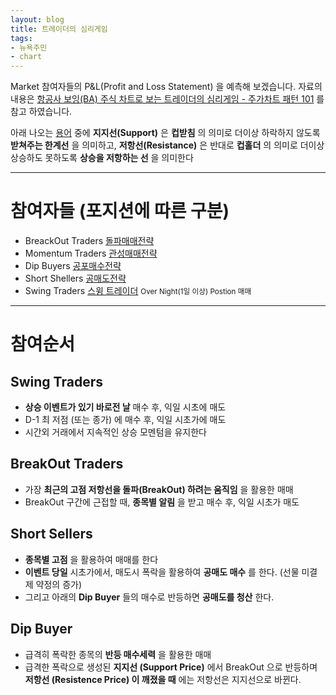 ```yaml
---
layout: blog
title: 트레이더의 심리게임
tags:
- 뉴욕주민
- chart
---
```


Market 참여자들의 <span style="color:var(--strong);">P&L(Profit and Loss Statement)</span> 을 예측해 보겠습니다. 자료의 내용은 [항공사 보잉(BA) 주식 차트로 보는 트레이더의 심리게임 - 주가차트 패턴 101](https://youtu.be/X8EPa7M4Hpk) 를 참고 하였습니다.

아래 나오는 [용어](https://www.nanumtrading.com/fx-%EB%B0%B0%EC%9A%B0%EA%B8%B0/%EA%B8%B0%EC%88%A0%EC%A0%81-%EB%B6%84%EC%84%9D/04-%EC%A7%80%EC%A7%80%EC%84%A0%EA%B3%BC-%EC%A0%80%ED%95%AD%EC%84%A0/) 중에 <span style="color:var(--strong);">**지지선(Support)** 은 **컵받침**</span> 의 의미로 더이상 하락하지 않도록 **받쳐주는 한계선** 을 의미하고, <span style="color:var(--strong);">**저항선(Resistance)** 은 반대로 **컵홀더**</span> 의 의미로 더이상 상승하도 못하도록 **상승을 저항하는 선** 을 의미한다 

<hr>

# 참여자들 (포지션에 따른 구분)
- BreackOut Traders [돌파매매전략](https://moneyway.tistory.com/180)
- Momentum Traders [관성매매전략](https://m.blog.naver.com/boolio/221244703459)
- Dip Buyers [공포매수전략](https://lotsoflove.tistory.com/75)
- Short Shellers [공매도전략](https://www.kci.go.kr/kciportal/ci/sereArticleSearch/ciSereArtiView.kci?sereArticleSearchBean.artiId=ART002480042)
- Swing Traders [스윙 트레이더](https://dic.hankyung.com/economy/view/?seq=9581) <small>Over Night(1일 이상) Postion 매매</small>

<hr>

# 참여순서
## Swing Traders
- <span style="color:var(--accent);"> **상승 이벤트가 있기 바로전 날** </span> 매수 후, 익일 시초에 매도
- D-1 최 저점 (또는 종가) 에 매수 후, 익일 시초가에 매도
- 시간외 거래에서 지속적인 상승 모멘텀을 유지한다

## BreakOut Traders
- 가장 <span style="color:var(--accent);">**최근의 고점 저항선을 돌파(BreakOut) 하려는 움직임**</span> 을 활용한 매매
- BreakOut 구간에 근접할 때, <span style="color:var(--strong);">**종목별 알림**</span> 을 받고 매수 후, 익일 시초가 매도

## Short Sellers
- <span style="color:var(--strong);"> **종목별 고점** </span> 을 활용하여 매매를 한다
- **이벤트 당일** 시초가에서, 매도시 폭락을 활용하여 **공매도 매수** 를 한다. (선물 미결제 약정의 증가)
- 그리고 아래의 **Dip Buyer** 들의 매수로 반등하면 **공매도를 청산**   한다.

## Dip Buyer
- 급격히 폭락한 종목의 **반등 매수세력** 을 활용한 매매
- 급격한 폭락으로 생성된 <span style="color:var(--accent);"> **지지선 (Support Price)** </span> 에서 BreakOut 으로 반등하며 <span style="color:var(--accent);">**저항선 (Resistence Price) 이 깨졌을 때**</span> 에는 저항선은 지지선으로 바뀐다.